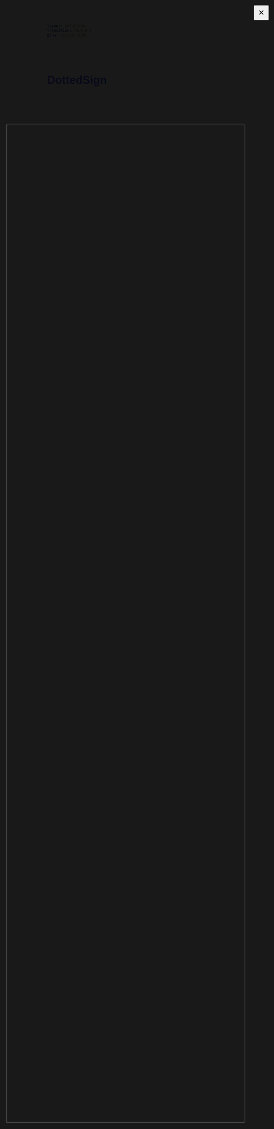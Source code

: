 ```yaml
---
layout: solutions
transition: fade-out
glow: bottom-right
---
```


<script setup lang="ts">
import { ref } from 'vue'

const firstImageSrc = '/images/img-solutions-dottedsign-1.png'
const firstImageAlt = 'img-solutions-dottedsign-1'

const secondImageSrc = '/images/img-solutions-dottedsign-2.png'
const secondImageAlt = 'img-solutions-dottedsign-2'

const isFullscreen = ref<boolean>(false)
const fullscreenImageSrc = ref<string>('')

const openFullscreen = (imageSrc: string): void => {
  fullscreenImageSrc.value = imageSrc
  isFullscreen.value = true
  document.body.style.overflow = 'hidden'
}

const closeFullscreen = (): void => {
  isFullscreen.value = false
  fullscreenImageSrc.value = ''
  document.body.style.overflow = 'auto'
}
</script>

::heading-title::

<h2>
  DottedSign
</h2>

::heading-description::

<p>
  電子簽名流程服務，包涵 SaaS、客製化 API 等解決方案，符合台灣《電子簽章法》，<br/>打造安心數位化工作流程。
</p>

::left-image::

<img
  :src="firstImageSrc"
  :alt="firstImageAlt"
  @click="openFullscreen(firstImageSrc)"
/>

::right-image::

<img
  :src="secondImageSrc"
  :alt="secondImageAlt"
  @click="openFullscreen(secondImageSrc)"
/>

::external-link::

<a href="https://www.dottedsign.com" target="_blank">
  Your Business Growth Starts with DottedSign ↗︎
</a>

<div
  v-if="isFullscreen"
  class="fullscreen-overlay"
  @click="closeFullscreen"
>
  <img
    :src="fullscreenImageSrc"
    class="fullscreen-image"
    @click.stop
  />
  <button
    class="close-button"
    @click="closeFullscreen"
  >
    ✕
  </button>
</div>

<style scoped>
h2 {
  font-family: 'Allumi Std', sans-serif;
  font-weight: 600;
  font-size: 36px;
  color: transparent;
  background: linear-gradient(to right, #5b58f2 0%, #008cff 100%);
  background-clip: text;
}

p {
  font-family: 'Noto Sans TC', sans-serif;
  font-weight: 300;
  font-size: 20px;
  text-align: center;
  line-height: 1.5;
  color: #ffffff;
  opacity: 0.8;
}

img {
  display: block;
  border-radius: 4px;
  box-shadow: 0 0 12px 0 rgba(0, 0, 0, 0.25);
  transition: all 0.2s ease-in-out;
  cursor: pointer;

  &:hover {
    scale: 1.01;
  }
}

.fullscreen-overlay {
  position: fixed;
  z-index: 9999;
  top: 0;
  left: 0;
  display: flex;
  align-items: center;
  justify-content: center;
  width: 100%;
  height: 100%;
  background: rgba(0, 0, 0, 0.9);
  cursor: pointer;
}

.fullscreen-image {
  position: absolute;
  width: 80%;
  height: 80%;
  cursor: default;

  &:hover {
    scale: none;
  }
}

.close-button {
  position: absolute;
  top: 20px;
  right: 20px;
  padding: 8px 12px;
  font-size: 24px;
  cursor: pointer;
}

a {
  font-family: 'Allumi Std', sans-serif;
  font-weight: 600;
  font-size: 12px;
  color: #ffffff;

  &:hover {
    text-decoration: underline;
  }
}
</style>

